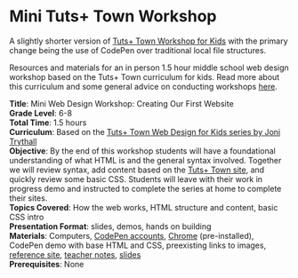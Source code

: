 # Mini Tuts+ Town Workshop
A slightly shorter version of [Tuts+ Town Workshop for Kids](https://github.com/jonitrythall/tutstownworkshop) with the primary change being the use of CodePen over traditional local file structures. 

Resources and materials for an in person 1.5 hour middle school web design workshop based on the Tuts+ Town curriculum for kids. Read more about this curriculum and some general advice on conducting workshops [here](#).

**Title**: Mini Web Design Workshop: Creating Our First Website<br>
**Grade Level**: 6-8<br>
**Total Time**: 1.5 hours<br>
**Curriculum**: Based on the [Tuts+ Town Web Design for Kids
series by Joni Trythall](https://webdesign.tutsplus.com/series/web-design-for-kids--cms-823)<br>
**Objective**: By the end of this workshop students will have a foundational understanding of what HTML is and the general syntax involved. Together we will review syntax, add content based on the [Tuts+ Town site](http://tutsplustown.com/), and quickly review some basic CSS. Students will leave with their work in progress demo and instructed to complete the series at home to complete their sites.<br>
**Topics Covered**: How the web works, HTML structure and content, basic CSS intro<br>
**Presentation Format**: slides, demos, hands on building<br>
**Materials**: Computers, [CodePen accounts](http://codepen.io/), [Chrome](https://www.google.com/intl/en/chrome/browser/desktop/index.html#brand=CHMB&utm_campaign=en&utm_source=en-ha-na-us-sk&utm_medium=ha) (pre-installed), CodePen demo with base HTML and CSS, preexisting links to images, [reference site](http://tutsplustown.com/reference), [teacher notes](https://github.com/jonitrythall/minitutstownworkshop/blob/master/workshop_notes.md), [slides](https://github.com/jonitrythall/minitutstownworkshop/blob/master/slides-deck.html)<br>
**Prerequisites**: None
